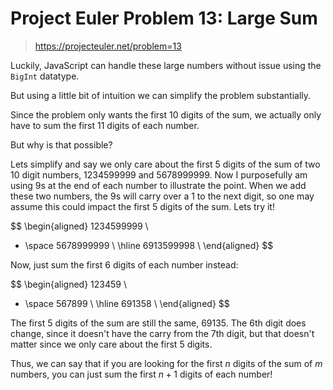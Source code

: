 # Project Euler Problem 13: Large Sum

> https://projecteuler.net/problem=13

Luckily, JavaScript can handle these large numbers without issue using the
`BigInt` datatype.

But using a little bit of intuition we can simplify the problem substantially.

Since the problem only wants the first $10$ digits of the sum, we actually only
have to sum the first $11$ digits of each number.

But why is that possible?

Lets simplify and say we only care about the first $5$ digits of the sum of two
$10$ digit numbers, $1234599999$ and $5678999999$. Now I purposefully am using
$9$s at the end of each number to illustrate the point. When we add these two
numbers, the $9$s will carry over a $1$ to the next digit, so one may assume
this could impact the first $5$ digits of the sum. Lets try it!

$$
\begin{aligned}
  1234599999 \\
+ \space 5678999999 \\
\hline
  6913599998 \\
\end{aligned}
$$

Now, just sum the first $6$ digits of each number instead:

$$
\begin{aligned}
  123459 \\
+ \space 567899 \\
\hline
  691358 \\
\end{aligned}
$$

The first $5$ digits of the sum are still the same, $69135$. The $6$th digit
does change, since it doesn't have the carry from the $7$th digit, but that
doesn't matter since we only care about the first $5$ digits.

Thus, we can say that if you are looking for the first $n$ digits of the sum of
$m$ numbers, you can just sum the first $n + 1$ digits of each number!
